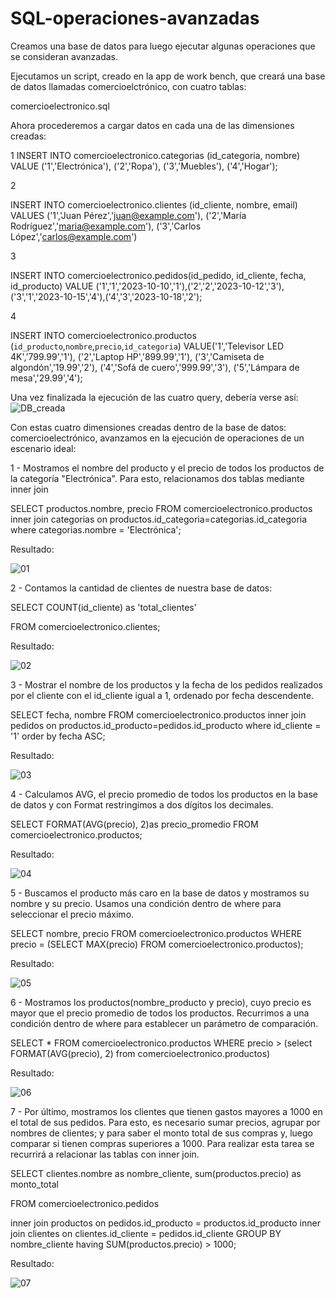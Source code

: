 # SQL-operaciones-avanzadas

Creamos una base de datos para luego ejecutar algunas operaciones que se consideran avanzadas.

Ejecutamos un script, creado en la app de work bench, que creará una base de datos llamadas comercioelctrónico, con cuatro tablas:

comercioelectronico.sql

Ahora procederemos a cargar datos en cada una de las dimensiones creadas:

1
INSERT INTO comercioelectronico.categorias (id_categoria, nombre)
VALUE ('1','Electrónica'), ('2','Ropa'), ('3','Muebles'), ('4','Hogar');

2

INSERT INTO comercioelectronico.clientes (id_cliente, nombre, email) 
VALUES ('1','Juan Pérez','juan@example.com'),
('2','María Rodríguez','maria@example.com'),
('3','Carlos López','carlos@example.com')

3

INSERT INTO comercioelectronico.pedidos(id_pedido, id_cliente, fecha, id_producto)
VALUE ('1','1','2023-10-10','1'),('2','2','2023-10-12','3'),('3','1','2023-10-15','4'),('4','3','2023-10-18','2');

4

INSERT INTO comercioelectronico.productos (`id_producto`,`nombre`,`precio`,`id_categoria`)
VALUE('1','Televisor LED 4K','799.99','1'),
('2','Laptop HP','899.99','1'),
('3','Camiseta de algondón','19.99','2'),
('4','Sofá de cuero','999.99','3'),
('5','Lámpara de mesa','29.99','4');

Una vez finalizada la ejecución de las  cuatro query, debería verse así:
![DB_creada](https://github.com/adrianpy-ism/SQL-operaciones-avanzadas/assets/60670785/e2b40372-f3a6-440a-8e4b-cc6887549529)



Con estas cuatro dimensiones creadas dentro de la base de datos: comercioelectrónico, avanzamos en la ejecución de operaciones de un escenario ideal:

1 - Mostramos el nombre del producto y el precio de todos los productos de la categoría "Electrónica". Para esto, relacionamos dos tablas mediante inner join 

SELECT productos.nombre, precio FROM comercioelectronico.productos
inner join categorias on productos.id_categoria=categorias.id_categoria
where categorias.nombre = 'Electrónica';

Resultado:



![01](https://github.com/adrianpy-ism/SQL-operaciones-avanzadas/assets/60670785/a3e4c388-d10b-411b-aa4e-d581ccc60eab)

2 - Contamos la cantidad de clientes de nuestra base de datos:

SELECT COUNT(id_cliente) as 'total_clientes'

FROM comercioelectronico.clientes;

Resultado:


![02](https://github.com/adrianpy-ism/SQL-operaciones-avanzadas/assets/60670785/f7e62b92-c889-4ff0-9249-669ba782f574)


3 - Mostrar el nombre de los productos y la fecha de los pedidos realizados por el cliente con el id_cliente igual a 1, ordenado por fecha descendente.

SELECT fecha, nombre FROM comercioelectronico.productos
inner join pedidos on productos.id_producto=pedidos.id_producto
where id_cliente = '1'
order by fecha ASC;

Resultado:



![03](https://github.com/adrianpy-ism/SQL-operaciones-avanzadas/assets/60670785/ce55d2ec-3000-48df-9513-135120cf9b30)

4 - Calculamos AVG, el precio promedio de todos los productos en la base de datos y con Format restringimos a dos dígitos los decimales.

SELECT FORMAT(AVG(precio), 2)as precio_promedio
FROM comercioelectronico.productos;

Resultado:

![04](https://github.com/adrianpy-ism/SQL-operaciones-avanzadas/assets/60670785/b36c4636-5ab0-4858-b4e2-59e5485e9778)


5 - Buscamos el producto más caro en la base de datos y mostramos su nombre y su precio. Usamos una condición dentro de where para seleccionar el precio máximo.

SELECT nombre, precio FROM comercioelectronico.productos
WHERE precio = (SELECT MAX(precio) FROM comercioelectronico.productos);

Resultado:

![05](https://github.com/adrianpy-ism/SQL-operaciones-avanzadas/assets/60670785/001ddfdb-3502-41b0-8435-a1d3c4179926)

6 - Mostramos los productos(nombre_producto y precio), cuyo precio es mayor que el precio promedio de todos los productos.
Recurrimos a una condición dentro de where para establecer un parámetro de comparación.

SELECT *
FROM comercioelectronico.productos
WHERE precio > (select FORMAT(AVG(precio), 2) from comercioelectronico.productos)

Resultado:

![06](https://github.com/adrianpy-ism/SQL-operaciones-avanzadas/assets/60670785/ad942f92-6fc8-4194-a984-0bd64a85c149)

7 - Por último, mostramos los clientes que tienen gastos mayores a 1000 en el total de sus pedidos.
Para esto, es necesario sumar precios, agrupar por nombres de clientes; y para saber el monto total de sus compras y, luego comparar si tienen compras superiores a 1000. Para realizar esta tarea se recurrirá a relacionar las tablas con inner join.

SELECT clientes.nombre as nombre_cliente,
sum(productos.precio) as monto_total

FROM comercioelectronico.pedidos

inner join productos on pedidos.id_producto = productos.id_producto
inner join clientes on clientes.id_cliente = pedidos.id_cliente
GROUP BY nombre_cliente
having SUM(productos.precio) > 1000;

Resultado:

![07](https://github.com/adrianpy-ism/SQL-operaciones-avanzadas/assets/60670785/8ac5cd10-03cd-48c3-8790-de1d549789b8)


